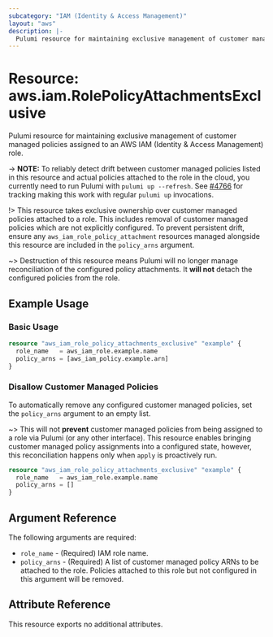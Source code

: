 ```yaml
---
subcategory: "IAM (Identity & Access Management)"
layout: "aws"
description: |-
  Pulumi resource for maintaining exclusive management of customer managed policies assigned to an AWS IAM (Identity & Access Management) role.
---
```


# Resource: aws.iam.RolePolicyAttachmentsExclusive

Pulumi resource for maintaining exclusive management of customer managed policies assigned to an AWS IAM (Identity & Access Management) role.

-> **NOTE:** To reliably detect drift between customer managed policies listed in this resource and actual policies attached to the role in the cloud, you currently need to run Pulumi with `pulumi up --refresh`. See [#4766](https://github.com/pulumi/pulumi-aws/issues/4766) for tracking making this work with regular `pulumi up` invocations.

!> This resource takes exclusive ownership over customer managed policies attached to a role. This includes removal of customer managed policies which are not explicitly configured. To prevent persistent drift, ensure any `aws_iam_role_policy_attachment` resources managed alongside this resource are included in the `policy_arns` argument.

~> Destruction of this resource means Pulumi will no longer manage reconciliation of the configured policy attachments. It __will not__ detach the configured policies from the role.

## Example Usage

### Basic Usage

```terraform
resource "aws_iam_role_policy_attachments_exclusive" "example" {
  role_name   = aws_iam_role.example.name
  policy_arns = [aws_iam_policy.example.arn]
}
```

### Disallow Customer Managed Policies

To automatically remove any configured customer managed policies, set the `policy_arns` argument to an empty list.

~> This will not __prevent__ customer managed policies from being assigned to a role via Pulumi (or any other interface). This resource enables bringing customer managed policy assignments into a configured state, however, this reconciliation happens only when `apply` is proactively run.

```terraform
resource "aws_iam_role_policy_attachments_exclusive" "example" {
  role_name   = aws_iam_role.example.name
  policy_arns = []
}
```

## Argument Reference

The following arguments are required:

* `role_name` - (Required) IAM role name.
* `policy_arns` - (Required) A list of customer managed policy ARNs to be attached to the role. Policies attached to this role but not configured in this argument will be removed.

## Attribute Reference

This resource exports no additional attributes.

